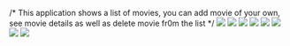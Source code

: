 /* This application shows a list of movies, you can add movie of your own, see movie details as well as delete movie fr0m the list */
<img src="capture.JPG">
<img src="capture1.jpg">
<img src="capture2.jpg">
<img src="capture3.jpg">
<img src="capture4.jpg">
<img src="capture5.jpg">
<img src="capture6.jpg">
<img src="capture7.jpg">
